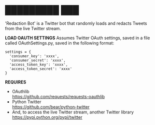 █████████ ███
============

'Redaction Bot' is a Twitter bot that randomly loads and redacts Tweets from the live Twitter stream.

**LOAD OAUTH SETTINGS**
Assumes Twitter OAuth settings, saved in a file
called OAuthSettings.py, saved in the following format:
	
    settings = {
      'consumer_key': 'xxxx',
      'consumer_secret': 'xxxx',
      'access_token_key': 'xxxx',
      'access_token_secret': 'xxxx'
    }

**REQUIRES**
+ OAuthlib  
	https://github.com/requests/requests-oauthlib
+ Python Twitter  
	https://github.com/bear/python-twitter
+ And, to access the live Twitter stream, another Twitter library  
	https://pypi.python.org/pypi/twitter
